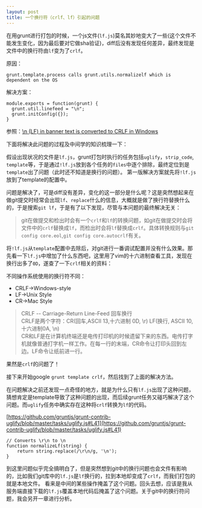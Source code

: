 ```yaml
---
layout: post
title: 一个换行符（crlf、lf）引起的问题
---
```


在用grunt进行打包的时候，一个js文件(`lf.js`)莫名其妙地变大了一些(这个文件不能发生变化，因为最后要对它做sha验证)，diff后没有发现任何差异，最终发现是文件中的换行符由`lf`变为了`crlf`。


原因：

    grunt.template.process calls grunt.utils.normalizelf which is dependent on the OS

解决方案：

    module.exports = function(grunt) {
      grunt.util.linefeed = "\n";
      grunt.initConfig({});
    }


参照：[\n (LF) in banner text is converted to CRLF in Windows](https://github.com/gruntjs/grunt-contrib-uglify/issues/81)

下面将解决此问题的过程及中间学的知识梳理一下：

假设出现状况的文件是`lf.js`，grunt打包时执行的任务包括`uglify`，`strip_code`, `template`等，于是通过`!lf.js`放到各个任务的`files`中逐个排除，最终定位到是`template`出了问题（此时还不知道是换行的问题）。
第一版解决方案就先将`!lf.js`放到了template的配置中。

问题是解决了，可是diff没有差异，变化的这一部分是什么呢？这是突然想起来在做git提交时经常会出现`lf`、`replace`什么的信息，大概就是做了换行符替换什么的，于是搜索`git lf`，于是有了以下发现，尽管与本问题的最终解决无关：

> git在做提交和检出时会有一个`crlf`和`lf`的转换问题，如git在做提交时会将文件中的`crlf`替换成`lf`，而检出时会将`lf`替换成`crlf`。具体转换规则与`git config core.eol`,`git config core.autocrlf`有关。

将`!lf.js`从`template`配置中去除后，对git进行一番调试配置并没有什么效果。那先看一下`lf.js`中增加了什么东西吧，这里用了vim的十六进制查看工具，发现在换行出多了`0D`，遂查了一下`crlf`相关的资料：

不同操作系统使用的换行符不同：

* CRLF->Windows-style
* LF->Unix Style
* CR->Mac Style

> CRLF -- Carriage-Return Line-Feed 回车换行  
> CRLF是两个字符：CR(回车,ASCII 13,十六进制 0D, \r) LF(换行, ASCII 10, 十六进制0A, \n)  
> CR和LF是在计算机终端还是电传打印机的时候遗留下来的东西。电传打字机就像普通打字机一样工作。在每一行的末端，CR命令让打印头回到左边。LF命令让纸前进一行。  

果然是`crlf`的问题了！

接下来开始google `grunt template crlf`，然后找到了上面的解决方法。

在问题解决之前还发现一点奇怪的地方，就是为什么只有`lf.js`出现了这种问题，猜想肯定是template导致了这种问题的出现，而后续grunt任务又碰巧解决了这个问题。而`uglify`任务中确实存在这种将`crlf`转换为`lf`的代码。

[https://github.com/gruntjs/grunt-contrib-uglify/blob/master/tasks/uglify.js#L41](https://github.com/gruntjs/grunt-contrib-uglify/blob/master/tasks/uglify.js#L41)

    // Converts \r\n to \n
    function normalizeLf(string) {
        return string.replace(/\r\n/g, '\n');
    }

到这里问题似乎完全搞明白了，但是突然想到git中的换行问题也会文件有影响的，比如我们git库中的`lf.js`是`lf`换行的，拉到本地却变成了`crlf`，而我们打包的就是本地文件。
看来是中间的某些操作掩盖了这个问题。回头去想，应该是我从服务端直接下载的`lf.js`覆盖本地代码后掩盖了这个问题。关于git中的换行符问题，我会另开一章进行分析。

